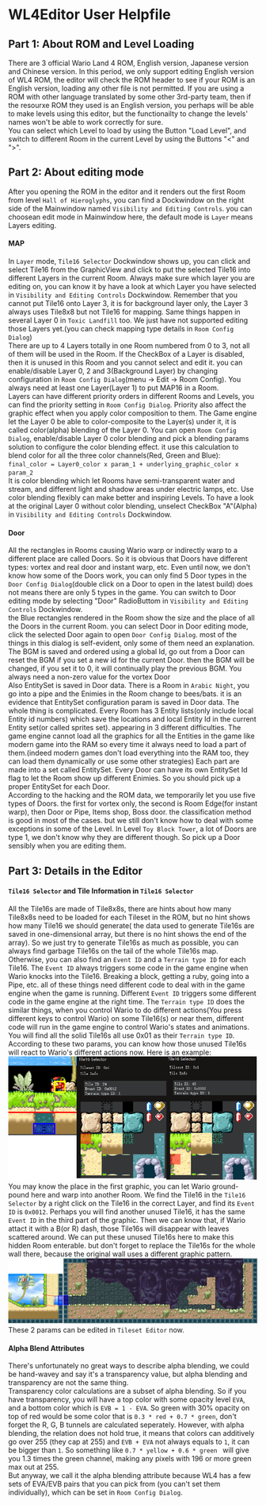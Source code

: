 # WL4Editor User Helpfile
  
## Part 1: About ROM and Level Loading
  
There are 3 official Wario Land 4 ROM, English version, Japanese version and Chinese version. In this period, we only support editing English version of WL4 ROM, the editor will check the ROM header to see if your ROM is an  English version, loading any other file is not permitted. If you are using a ROM with other language translated by some other 3rd-party team, then if the resourxe ROM they used is an English version, you perhaps will be able to make levels using this editor, but the functionailty to change the levels' names won't be able to work correctly for sure.  
You can select which Level to load by using the Button "Load Level", and switch to different Room in the current Level by using the Buttons "<" and ">".  
  
## Part 2: About editing mode
After you opening the ROM in the editor and it renders out the first Room from level ``Hall of Hieroglyphs``, you can find a Dockwindow on the right side of the Mainwindow named ``Visibility and Editing Controls``. you can choosean edit mode in Mainwindow here, the default mode is ``Layer`` means Layers editing.  
  
#### MAP
In ``Layer`` mode, ``Tile16 Selector`` Dockwindow shows up, you can click and select Tile16 from the GraphicView and click to put the selected Tile16 into different Layers in the current Room. Always make sure which layer you are editing on, you can know it by have a look at which Layer you have selected in ``Visibility and Editing Controls`` Dockwindow. Remember that you cannot put Tile16 onto Layer 3, it is for background layer only, the Layer 3 always uses Tile8x8 but not Tile16 for mapping. Same things happen in several Layer 0 in ``Toxic Landfill`` too. We just have not supported editing those Layers yet.(you can check mapping type details in ``Room Config Dialog``)  
There are up to 4 Layers totally in one Room numbered from 0 to 3, not all of them will be used in the Room. If the CheckBox of a Layer is disabled, then it is unused in this Room and you cannot select and edit it. you can enable/disable Layer 0, 2 and 3(Background Layer) by changing configuration in ``Room Config Dialog``(menu -> Edit -> Room Config). You always need at least one Layer(Layer 1) to put MAP16 in a Room.  
Layers can have different priority orders in different Rooms and Levels, you can find the priority setting in ``Room Config Dialog``. Priority also affect the graphic effect when you apply color composition to them. The Game engine let the Layer 0 be able to color-composite to the Layer(s) under it, it is called color(alpha) blending of the Layer 0. You can open ``Room Config Dialog``, enable/disable Layer 0 color blending and pick a blending params solution to configure the color blending effect. it use this calculation to blend color for all the three color channels(Red, Green and Blue):  
``final_color = Layer0_color x param_1 + underlying_graphic_color x param_2``  
It is color blending which let Rooms have semi-transparent water and stream, and different light and shadow areas under electric lamps, etc. Use color blending flexibly can make better and inspiring Levels. To have a look at the original Layer 0 without color blending, unselect CheckBox "A"(Alpha) in ``Visibility and Editing Controls`` Dockwindow.  
  
#### Door
All the rectangles in Rooms causing Wario warp or indirectly warp to a different place are called Doors. So it is obvious that Doors have different types: vortex and real door and instant warp, etc.  Even until now, we don't know how some of the Doors work, you can only find 5 Door types in the ``Door Config Dialog``(double click on a Door to open in the latest build) does not means there are only 5 types in the game. You can switch to Door editing mode by selecting "Door" RadioButtom in ``Visibility and Editing Controls`` Dockwindow.  
the Blue rectangles rendered in the Room show the size and the place of all the Doors in the current Room. you can select Door in Door editing mode, click the selected Door again to open ``Door Config Dialog``. most of the things in this dialog is self-evident, only some of them need an explanation.  
The BGM is saved and ordered using a global Id, go out from a Door can reset the BGM if you set a new id for the current Door. then the BGM will be changed, if you set it to 0, it will continually play the previous BGM. You always need a non-zero value for the vortex Door  
Also EntitySet is saved in Door data. There is a Room in ``Arabic Night``, you go into a pipe and the Enimies in the Room change to bees/bats. it is an evidence that EntitySet configuration param is saved in Door data. The whole thing is complicated. Every Room has 3 Entity lists(only include local Entity id numbers) which save the locations and local Entity Id in the current Entity set(or called sprites set). appearing in 3 different difficulties. The game engine cannot load all the graphics for all the Entities in the game like modern game into the RAM so every time it always need to load a part of them.(indeed modern games don't load everything into the RAM too, they can load them dynamically or use some other strategies) Each part are made into a set called EntitySet. Every Door can have its own EntitySet Id flag to let the Room show up different Enimies. So you should pick up a proper EntitySet for each Door.  
According to the hacking and the ROM data, we temporarily let you use five types of Doors. the first for vortex only, the second is Room Edge(for instant warp), then Door or Pipe, Items shop, Boss door. the classification method is good in most of the cases. but we still don't know how to deal with some exceptions in some of the Level. In Level ``Toy Block Tower``, a lot of Doors are type 1, we don't know why they are different though. So pick up a Door sensibly when you are editing them.  
  
## Part 3: Details in the Editor
#### ``Tile16 Selector`` and Tile Information in ``Tile16 Selector``
All the Tile16s are made of Tile8x8s, there are hints about how many Tile8x8s need to be loaded for each Tileset in the ROM, but no hint shows how many Tile16 we should generate( the data used to generate Tile16s are saved in one-dimensional array, but there is no hint shows the end of the array). So we just try to generate Tile16s as much as possible, you can always find garbage Tile16s on the tail of the whole Tile16s map.  
Otherwise, you can also find an ``Event ID`` and a ``Terrain type ID`` for each Tile16. The ``Event ID`` always triggers some code in the game engine when Wario knocks into the Tile16. Breaking a block, getting a ruby, going into a Pipe, etc. all of these things need different code to deal with in the game engine when the game is running. Different ``Event ID`` triggers some different code in the game engine at the right time. The ``Terrain type ID`` does the similar things, when you control Wario to do different actions(You press different keys to control Wario) on some Tile16(s) or near them, different code will run in the game engine to control Wario's states and animations. You will find all the solid Tile16s all use 0x01 as their ``Terrain type ID``. According to these two params, you can know how those unused Tile16s will react to Wario's different actions now. Here is an example:  
![graphics not found](1.png)  
You may know the place in the first graphic, you can let Wario ground-pound here and warp into another Room. We find the Tile16 in the ``Tile16 Selector`` by a right click on the Tile16 in the correct Layer, and find its ``Event ID`` is ``0x0012``. Perhaps you will find another unused Tile16, it has the same ``Event ID`` in the third part of the graphic. Then we can know that, if Wario attact it with a B(or R) dash, those Tile16s will disappear with leaves scattered around. We can put these unused Tile16s here to make this hidden Room enterable. but don't forget to replace the Tile16s for the whole wall there, because the original wall uses a different graphic pattern.  
![graphics not found](2.png)  
These 2 params can be edited in ``Tileset Editor`` now.  
  
#### Alpha Blend Attributes
There's unfortunately no great ways to describe alpha blending, we could be hand-wavey and say it's a transparency value, but alpha blending and transparency are not the same thing.  
Transparency color calculations are a subset of alpha blending. So if you have transparency, you will have a top color with some opacity level ``EVA``, and a bottom color which is ``EVB = 1 - EVA``. 
So green with 30% opacity on top of red would be some color that is ``0.3 * red + 0.7 * green``, don't forget the R, G, B tunnels are calculated seperately. However, with alpha blending, the relation does not hold true, it means that colors can additively go over 255 (they cap at 255) and ``EVB + EVA`` not always equals to ``1``, it can be bigger than ``1``. So something like ``0.7 * yellow + 0.6 * green `` will give you 1.3 times the green channel, making any pixels with 196 or more green max out at 255.  
But anyway, we call it the alpha blending attribute because WL4 has a few sets of EVA/EVB pairs that you can pick from (you can't set them individually), which can be set in ``Room Config Dialog``.
